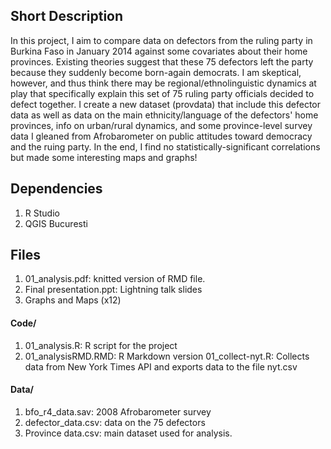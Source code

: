 ## Short Description

In this project, I aim to compare data on defectors from the ruling party in Burkina Faso in January 2014 against some covariates about their home provinces. Existing theories suggest
that these 75 defectors left the party because they suddenly become born-again democrats. I am skeptical, however, and thus think there may be regional/ethnolinguistic dynamics at
play that specifically explain this set of 75 ruling party officials decided to defect together. I create a new dataset (provdata) that include this defector data as well as data on
the main ethnicity/language of the defectors' home provinces, info on urban/rural dynamics, and some province-level survey data I gleaned from Afrobarometer on public attitudes toward
democracy and the ruing party. In the end, I find no statistically-significant correlations but made some interesting maps and graphs!

## Dependencies

1. R Studio
2. QGIS Bucuresti

## Files

1. 01_analysis.pdf: knitted version of RMD file.
2. Final presentation.ppt: Lightning talk slides
3. Graphs and Maps (x12)

#### Code/
1. 01_analysis.R: R script for the project
2. 01_analysisRMD.RMD: R Markdown version
01_collect-nyt.R: Collects data from New York Times API and exports data to the file nyt.csv

#### Data/

1. bfo_r4_data.sav: 2008 Afrobarometer survey
2. defector_data.csv: data on the 75 defectors
3. Province data.csv: main dataset used for analysis.

